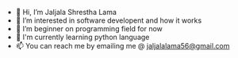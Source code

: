 - 👋 Hi, I’m Jaljala Shrestha Lama
- 👀 I’m interested in software developent and how it works
- 🌱 I’m beginner on programming field for now
- 🌱 I'm currently learning python language
- 📫 You can reach me by emailing me @ jaljalalama56@gmail.com

<!---
SshadowW-1/SshadowW-1 is a ✨ special ✨ repository because its `README.md` (this file) appears on your GitHub profile.
You can click the Preview link to take a look at your changes.
--->
